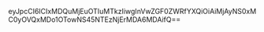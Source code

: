 eyJpcCI6ICIxMDQuMjEuOTIuMTkzIiwgInVwZGF0ZWRfYXQiOiAiMjAyNS0xMC0yOVQxMDo1OTowNS45NTEzNjErMDA6MDAifQ==